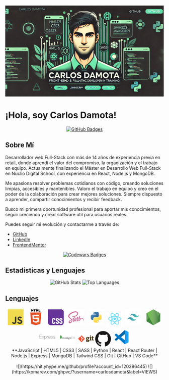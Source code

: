 <!-- Imagen de Cabecera -->
<p align="center">
  <img src="./Imagen_perfil_github.webp" alt="Header Banner" />
</p>

# ¡Hola, soy Carlos Damota!

<p align="center">
  <a href="#">
    <img src="https://github-profile-trophy.vercel.app/?username=carlosdamota&theme=oldie" alt="GitHub Badges" />
  </a>
</p>

## Sobre Mí

Desarrollador web Full-Stack con más de 14 años de experiencia previa en retail, donde aprendí el valor del compromiso, la organización y el trabajo en equipo. Actualmente finalizando el Máster en Desarrollo Web Full-Stack en Nuclio Digital School, con experiencia en React, Node.js y MongoDB.

Me apasiona resolver problemas cotidianos con código, creando soluciones limpias, accesibles y mantenibles. Valoro el trabajo en equipo y creo en el poder de la colaboración para crear mejores soluciones. Siempre dispuesto a aprender, compartir conocimientos y recibir feedback.

Busco mi primera oportunidad profesional para aportar mis conocimientos, seguir creciendo y crear software útil para usuarios reales.

Puedes seguir mi evolución y contactarme a través de:

- [GitHub](https://github.com/carlosdamota)
- [LinkedIn](https://www.linkedin.com/in/carlos-damota/)
- [FrontendMentor](https://www.frontendmentor.io/profile/carlosdamota) 
<p align="center">
  <a href="https://www.codewars.com/users/carlosdamota">
    <img src="https://www.codewars.com/users/carlosdamota/badges/small" alt="Codewars Badges" />
  </a>
</p>

## Estadísticas y Lenguajes

<p align="center">
  <img src="https://github-readme-stats.vercel.app/api?username=carlosdamota&theme=vision-friendly-dark" alt="GitHub Stats" />
  <img src="https://github-readme-stats.vercel.app/api/top-langs/?username=carlosdamota&theme=vision-friendly-dark&layout=compact" alt="Top Languages" />
</p>

## Lenguajes

<div align="center">
  <img src="https://raw.githubusercontent.com/github/explore/main/topics/javascript/javascript.png" width="50" alt="JavaScript" style="margin: 5px;" />
  <img src="https://raw.githubusercontent.com/github/explore/main/topics/html/html.png" width="50" alt="HTML5" style="margin: 5px;" />
  <img src="https://raw.githubusercontent.com/github/explore/main/topics/css/css.png" width="50" alt="CSS3" style="margin: 5px;" />
  <img src="https://raw.githubusercontent.com/github/explore/main/topics/sass/sass.png" width="50" alt="SASS" style="margin: 5px;" />
  <img src="https://raw.githubusercontent.com/github/explore/main/topics/python/python.png" width="50" alt="Python" style="margin: 5px;" />
  <img src="https://raw.githubusercontent.com/github/explore/main/topics/react/react.png" width="50" alt="React" />
  <img src="https://raw.githubusercontent.com/github/explore/main/topics/tailwind/tailwind.png" width="50" alt="Tailwind CSS" style="margin: 5px;" />
  <img src="https://raw.githubusercontent.com/github/explore/main/topics/nodejs/nodejs.png" width="50" alt="Node.js" style="margin: 5px;" />
  <img src="https://raw.githubusercontent.com/github/explore/main/topics/express/express.png" width="50" alt="Express.js" style="margin: 5px;" />
  <img src="https://raw.githubusercontent.com/github/explore/main/topics/mongodb/mongodb.png" width="50" alt="MongoDB" style="margin: 5px;" />
  <img src="https://raw.githubusercontent.com/github/explore/main/topics/git/git.png" width="50" alt="Git" />
  <img src="https://raw.githubusercontent.com/github/explore/main/topics/github/github.png" width="50" alt="GitHub" />
  <img src="https://raw.githubusercontent.com/vscode-icons/vscode-icons/master/icons/file_type_vscode.svg" width="50" alt="VS Code" style="margin: 5px;" />

  <br>
  **JavaScript | HTML5 | CSS3 | SASS | Python | React | React Router | Node.js | Express | MongoDB | Tailwind CSS | Git | GitHub | VS Code**
</div>
<br>
<div align="center">
 ![](https://hit.yhype.me/github/profile?account_id=120396445)
  ![](https://komarev.com/ghpvc/?username=carlosdamota&label=VIEWS)
</div>

